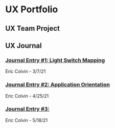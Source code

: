 # UX Portfolio


## UX Team Project


## UX Journal

### [Journal Entry #1: Light Switch Mapping](Journal1/README.md) 
Eric Colvin - 3/7/21

### [Journal Entry #2: Application Orientation](Journal2/README.md) 
Eric Colvin - 4/25/21

### [Journal Entry #3:](Journal3/README.md)
Eric Colvin - 5/18/21

